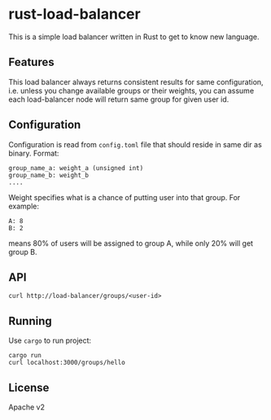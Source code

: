 rust-load-balancer
==================

This is a simple load balancer written in Rust to get to know new language.

## Features

This load balancer always returns consistent results for same configuration,
i.e. unless you change available groups or their weights, you can assume each
load-balancer node will return same group for given user id.

## Configuration

Configuration is read from `config.toml` file that should reside in same dir
as binary. Format:

```
group_name_a: weight_a (unsigned int)
group_name_b: weight_b
....
```

Weight specifies what is a chance of putting user into that group. For example:

```
A: 8
B: 2
```

means 80% of users will be assigned to group A, while only 20% will get group B.

## API

```
curl http://load-balancer/groups/<user-id>
```

## Running

Use `cargo` to run project:

```
cargo run
curl localhost:3000/groups/hello
```

## License

Apache v2
